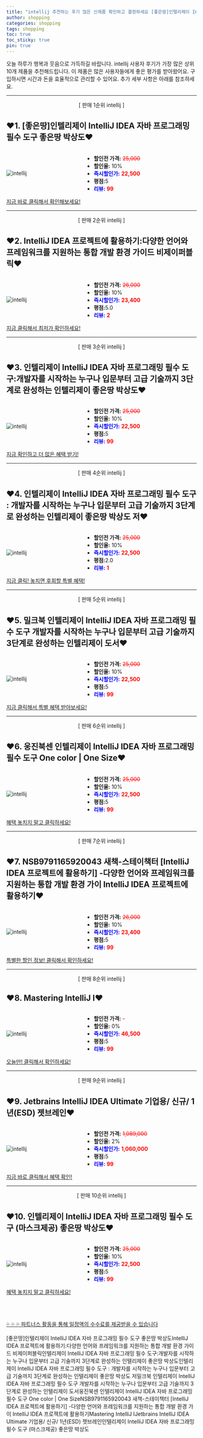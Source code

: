 ```yaml
---
title: "intellij 추천하는 후기 많은 신제품 확인하고 결정하세요 [좋은땅]인텔리제이 IntelliJ IDEA 자바 프로그래밍"
author: shopping
categories: shopping
tags: shopping
toc: true
toc_sticky: true
pin: true
---
```

오늘 하루가 행복과 웃음으로 가득하길 바랍니다.  intellij 사용자 후기가 가장 많은 상위 10개 제품을 추천해드립니다. 이 제품은 많은 사용자들에게 좋은 평가를 받아왔어요. 구입하시면 시간과 돈을 효율적으로 관리할 수 있어요. 추가 세부 사항은 아래를 참조하세요.

---
<p class="toplist" style="margin: 0 auto; display: block; width: fit-content;">[ 판매 1순위 intellij ]</p>

<h2><strong>❤️1. [좋은땅]인텔리제이 IntelliJ IDEA 자바 프로그래밍 필수 도구 좋은땅 박상도❤️</strong></h2>

<div style="display: flex; align-items: center;">
    <div style="flex: 0.4;">
        <img src="https://thumbnail8.coupangcdn.com/thumbnails/remote/230x230ex/image/retail-product-api/A00077021/239311134/257270569/main/9791138829236_L.jpg" alt="intellij" style="max-width: 100%;">
    </div>
    <div style="flex: 0.6; margin-left: 10px;">
        <ul>
            <li><strong>할인전 가격:</strong> <del style="color: red;">25,000</del></li>
            <li><strong>할인율:</strong> 10%</li>
            <li><span style='color:blue'><strong>즉시할인가:</strong></span> <span style='color:red'><strong>22,500</strong></span></li>
            <li><strong>평점:</strong>5</li>
            <li><span style='color:blue'><strong>리뷰:</strong></span> <span style='color:red'><strong>99</strong></span></li>
        </ul>
    </div>
</div>
<div class="center">
    <a href="https://William4Davisa.github.io?lptag=AF9450613&subid=githubio&pageKey=8031992537&traceid=V0-153&itemId=22461143912&vendorItemId=89504330498" class="myButton">
        지금 바로 클릭해서 확인해보세요!
    </a>
</div>


---
<p class="toplist" style="margin: 0 auto; display: block; width: fit-content;">[ 판매 2순위 intellij ]</p>

<h2><strong>❤️2. IntelliJ IDEA 프로젝트에 활용하기:다양한 언어와 프레임워크를 지원하는 통합 개발 환경 가이드 비제이퍼블릭❤️</strong></h2>

<div style="display: flex; align-items: center;">
    <div style="flex: 0.4;">
        <img src="https://thumbnail8.coupangcdn.com/thumbnails/remote/230x230ex/image/retail/images/2020/06/24/9/2/8e359d32-4e6c-4da6-a62f-f006e13c8ff3.jpg" alt="intellij" style="max-width: 100%;">
    </div>
    <div style="flex: 0.6; margin-left: 10px;">
        <ul>
            <li><strong>할인전 가격:</strong> <del style="color: red;">26,000</del></li>
            <li><strong>할인율:</strong> 10%</li>
            <li><span style='color:blue'><strong>즉시할인가:</strong></span> <span style='color:red'><strong>23,400</strong></span></li>
            <li><strong>평점:</strong>5.0</li>
            <li><span style='color:blue'><strong>리뷰:</strong></span> <span style='color:red'><strong>2</strong></span></li>
        </ul>
    </div>
</div>
<div class="center">
    <a href="https://William4Davisa.github.io?lptag=AF9450613&subid=githubio&pageKey=1743642126&traceid=V0-153&itemId=2968865865&vendorItemId=70957291924" class="myButton">
        지금 클릭해서 최저가 확인하세요!
    </a>
</div>


---
<p class="toplist" style="margin: 0 auto; display: block; width: fit-content;">[ 판매 3순위 intellij ]</p>

<h2><strong>❤️3. 인텔리제이 IntelliJ IDEA 자바 프로그래밍 필수 도구:개발자를 시작하는 누구나 입문부터 고급 기술까지 3단계로 완성하는 인텔리제이 좋은땅 박상도❤️</strong></h2>

<div style="display: flex; align-items: center;">
    <div style="flex: 0.4;">
        <img src="https://thumbnail10.coupangcdn.com/thumbnails/remote/230x230ex/image/vendor_inventory/b62e/5a7cfdb8ef1a854b68498160607d9642e469caa1636e35b2990f3ffb16d3.jpg" alt="intellij" style="max-width: 100%;">
    </div>
    <div style="flex: 0.6; margin-left: 10px;">
        <ul>
            <li><strong>할인전 가격:</strong> <del style="color: red;">25,000</del></li>
            <li><strong>할인율:</strong> 10%</li>
            <li><span style='color:blue'><strong>즉시할인가:</strong></span> <span style='color:red'><strong>22,500</strong></span></li>
            <li><strong>평점:</strong>5</li>
            <li><span style='color:blue'><strong>리뷰:</strong></span> <span style='color:red'><strong>99</strong></span></li>
        </ul>
    </div>
</div>
<div class="center">
    <a href="https://William4Davisa.github.io?lptag=AF9450613&subid=githubio&pageKey=8024386802&traceid=V0-153&itemId=22425034928&vendorItemId=89625827473" class="myButton">
        지금 확인하고 더 많은 혜택 받기!
    </a>
</div>


---
<p class="toplist" style="margin: 0 auto; display: block; width: fit-content;">[ 판매 4순위 intellij ]</p>

<h2><strong>❤️4. 인텔리제이 IntelliJ IDEA 자바 프로그래밍 필수 도구 : 개발자를 시작하는 누구나 입문부터 고급 기술까지 3단계로 완성하는 인텔리제이 좋은땅 박상도 저❤️</strong></h2>

<div style="display: flex; align-items: center;">
    <div style="flex: 0.4;">
        <img src="https://thumbnail9.coupangcdn.com/thumbnails/remote/230x230ex/image/vendor_inventory/c29c/a70e3d6e32b2f04fcbc0a32fbb684595f0592f7c2e7a5cefed776c88ae56.png" alt="intellij" style="max-width: 100%;">
    </div>
    <div style="flex: 0.6; margin-left: 10px;">
        <ul>
            <li><strong>할인전 가격:</strong> <del style="color: red;">25,000</del></li>
            <li><strong>할인율:</strong> 10%</li>
            <li><span style='color:blue'><strong>즉시할인가:</strong></span> <span style='color:red'><strong>22,500</strong></span></li>
            <li><strong>평점:</strong>2.0</li>
            <li><span style='color:blue'><strong>리뷰:</strong></span> <span style='color:red'><strong>1</strong></span></li>
        </ul>
    </div>
</div>
<div class="center">
    <a href="https://William4Davisa.github.io?lptag=AF9450613&subid=githubio&pageKey=8024569980&traceid=V0-153&itemId=22425692017&vendorItemId=89470393928" class="myButton">
        지금 클릭! 놓치면 후회할 특별 혜택!
    </a>
</div>


---
<p class="toplist" style="margin: 0 auto; display: block; width: fit-content;">[ 판매 5순위 intellij ]</p>

<h2><strong>❤️5. 밀크북 인텔리제이 IntelliJ IDEA 자바 프로그래밍 필수 도구 개발자를 시작하는 누구나 입문부터 고급 기술까지 3단계로 완성하는 인텔리제이 도서❤️</strong></h2>

<div style="display: flex; align-items: center;">
    <div style="flex: 0.4;">
        <img src="https://thumbnail7.coupangcdn.com/thumbnails/remote/230x230ex/image/vendor_inventory/43d1/107f30323874b36aabe64513180dead117b2fe2a92f28b26a9424ea79e50.jpg" alt="intellij" style="max-width: 100%;">
    </div>
    <div style="flex: 0.6; margin-left: 10px;">
        <ul>
            <li><strong>할인전 가격:</strong> <del style="color: red;">25,000</del></li>
            <li><strong>할인율:</strong> 10%</li>
            <li><span style='color:blue'><strong>즉시할인가:</strong></span> <span style='color:red'><strong>22,500</strong></span></li>
            <li><strong>평점:</strong>5</li>
            <li><span style='color:blue'><strong>리뷰:</strong></span> <span style='color:red'><strong>99</strong></span></li>
        </ul>
    </div>
</div>
<div class="center">
    <a href="https://William4Davisa.github.io?lptag=AF9450613&subid=githubio&pageKey=8198320171&traceid=V0-153&itemId=23490561343&vendorItemId=90517022697" class="myButton">
        지금 클릭해서 특별 혜택 받아보세요!
    </a>
</div>


---
<p class="toplist" style="margin: 0 auto; display: block; width: fit-content;">[ 판매 6순위 intellij ]</p>

<h2><strong>❤️6. 웅진북센 인텔리제이 IntelliJ IDEA 자바 프로그래밍 필수 도구 One color | One Size❤️</strong></h2>

<div style="display: flex; align-items: center;">
    <div style="flex: 0.4;">
        <img src="https://thumbnail7.coupangcdn.com/thumbnails/remote/230x230ex/image/vendor_inventory/6e20/8e14cbeff5e65c1ba1184b1292a34f8d0a2afca653c5d1f360b368514a1b.jpg" alt="intellij" style="max-width: 100%;">
    </div>
    <div style="flex: 0.6; margin-left: 10px;">
        <ul>
            <li><strong>할인전 가격:</strong> <del style="color: red;">25,000</del></li>
            <li><strong>할인율:</strong> 10%</li>
            <li><span style='color:blue'><strong>즉시할인가:</strong></span> <span style='color:red'><strong>22,500</strong></span></li>
            <li><strong>평점:</strong>5</li>
            <li><span style='color:blue'><strong>리뷰:</strong></span> <span style='color:red'><strong>99</strong></span></li>
        </ul>
    </div>
</div>
<div class="center">
    <a href="https://William4Davisa.github.io?lptag=AF9450613&subid=githubio&pageKey=8027376279&traceid=V0-153&itemId=22437113950&vendorItemId=89481661767" class="myButton">
        혜택 놓치지 말고 클릭하세요!
    </a>
</div>


---
<p class="toplist" style="margin: 0 auto; display: block; width: fit-content;">[ 판매 7순위 intellij ]</p>

<h2><strong>❤️7. NSB9791165920043 새책-스테이책터 [IntelliJ IDEA 프로젝트에 활용하기] -다양한 언어와 프레임워크를 지원하는 통합 개발 환경 가이 IntelliJ IDEA 프로젝트에 활용하기❤️</strong></h2>

<div style="display: flex; align-items: center;">
    <div style="flex: 0.4;">
        <img src="https://thumbnail10.coupangcdn.com/thumbnails/remote/230x230ex/image/vendor_inventory/3a46/5e67fb10f609e0c48c81bf994c02df8529dd17bb1b1359d9574b2d7c4180.jpg" alt="intellij" style="max-width: 100%;">
    </div>
    <div style="flex: 0.6; margin-left: 10px;">
        <ul>
            <li><strong>할인전 가격:</strong> <del style="color: red;">26,000</del></li>
            <li><strong>할인율:</strong> 10%</li>
            <li><span style='color:blue'><strong>즉시할인가:</strong></span> <span style='color:red'><strong>23,400</strong></span></li>
            <li><strong>평점:</strong>5</li>
            <li><span style='color:blue'><strong>리뷰:</strong></span> <span style='color:red'><strong>99</strong></span></li>
        </ul>
    </div>
</div>
<div class="center">
    <a href="https://William4Davisa.github.io?lptag=AF9450613&subid=githubio&pageKey=7323674270&traceid=V0-153&itemId=18788729414&vendorItemId=85876044951" class="myButton">
        특별한 할인 정보! 클릭해서 확인하세요!
    </a>
</div>


---
<p class="toplist" style="margin: 0 auto; display: block; width: fit-content;">[ 판매 8순위 intellij ]</p>

<h2><strong>❤️8. Mastering IntelliJ I❤️</strong></h2>

<div style="display: flex; align-items: center;">
    <div style="flex: 0.4;">
        <img src="https://thumbnail6.coupangcdn.com/thumbnails/remote/230x230ex/image/vendor_inventory/5a3b/9330268c5088ad119b9912333065057e502ae4dfa23bdeb0e1bf51fa83c2.jpg" alt="intellij" style="max-width: 100%;">
    </div>
    <div style="flex: 0.6; margin-left: 10px;">
        <ul>
            <li><strong>할인전 가격:</strong> <del style="color: red;">-</del></li>
            <li><strong>할인율:</strong> 0%</li>
            <li><span style='color:blue'><strong>즉시할인가:</strong></span> <span style='color:red'><strong>46,500</strong></span></li>
            <li><strong>평점:</strong>5</li>
            <li><span style='color:blue'><strong>리뷰:</strong></span> <span style='color:red'><strong>99</strong></span></li>
        </ul>
    </div>
</div>
<div class="center">
    <a href="https://William4Davisa.github.io?lptag=AF9450613&subid=githubio&pageKey=8194238786&traceid=V0-153&itemId=23463360770&vendorItemId=90490032924" class="myButton">
        오늘만! 클릭해서 확인하세요!
    </a>
</div>


---
<p class="toplist" style="margin: 0 auto; display: block; width: fit-content;">[ 판매 9순위 intellij ]</p>

<h2><strong>❤️9. Jetbrains IntelliJ IDEA Ultimate 기업용/ 신규/ 1년(ESD) 젯브레인❤️</strong></h2>

<div style="display: flex; align-items: center;">
    <div style="flex: 0.4;">
        <img src="https://thumbnail9.coupangcdn.com/thumbnails/remote/230x230ex/image/vendor_inventory/40dd/3f66dc6ed7a85115115dc0527b7a7357884a1ae3b5c12c534732cda21a54.jpg" alt="intellij" style="max-width: 100%;">
    </div>
    <div style="flex: 0.6; margin-left: 10px;">
        <ul>
            <li><strong>할인전 가격:</strong> <del style="color: red;">1,089,000</del></li>
            <li><strong>할인율:</strong> 2%</li>
            <li><span style='color:blue'><strong>즉시할인가:</strong></span> <span style='color:red'><strong>1,060,000</strong></span></li>
            <li><strong>평점:</strong>5</li>
            <li><span style='color:blue'><strong>리뷰:</strong></span> <span style='color:red'><strong>99</strong></span></li>
        </ul>
    </div>
</div>
<div class="center">
    <a href="https://William4Davisa.github.io?lptag=AF9450613&subid=githubio&pageKey=6348304231&traceid=V0-153&itemId=13347619926&vendorItemId=80602800281" class="myButton">
        지금 바로 클릭해서 혜택 확인!
    </a>
</div>


---
<p class="toplist" style="margin: 0 auto; display: block; width: fit-content;">[ 판매 10순위 intellij ]</p>

<h2><strong>❤️10. 인텔리제이 IntelliJ IDEA 자바 프로그래밍 필수 도구 (마스크제공) 좋은땅 박상도❤️</strong></h2>

<div style="display: flex; align-items: center;">
    <div style="flex: 0.4;">
        <img src="https://thumbnail9.coupangcdn.com/thumbnails/remote/230x230ex/image/vendor_inventory/b131/021febb0d67b9c9c8c0dd6fd9a90ff27ca25bbcd66caac401154af48c532.jpg" alt="intellij" style="max-width: 100%;">
    </div>
    <div style="flex: 0.6; margin-left: 10px;">
        <ul>
            <li><strong>할인전 가격:</strong> <del style="color: red;">25,000</del></li>
            <li><strong>할인율:</strong> 10%</li>
            <li><span style='color:blue'><strong>즉시할인가:</strong></span> <span style='color:red'><strong>22,500</strong></span></li>
            <li><strong>평점:</strong>5</li>
            <li><span style='color:blue'><strong>리뷰:</strong></span> <span style='color:red'><strong>99</strong></span></li>
        </ul>
    </div>
</div>
<div class="center">
    <a href="https://William4Davisa.github.io?lptag=AF9450613&subid=githubio&pageKey=8027243325&traceid=V0-153&itemId=22436637000&vendorItemId=89481191343" class="myButton">
        혜택 놓치지 말고 클릭하세요!
    </a>
</div>

<br><br><br>[💦 💦 💦 파트너스 활동을 통해 일정액의 수수료를 제공받을 수 있습니다](https://link.coupang.com/a/bcpT2c)<br><br>[좋은땅]인텔리제이 IntelliJ IDEA 자바 프로그래밍 필수 도구 좋은땅 박상도IntelliJ IDEA 프로젝트에 활용하기:다양한 언어와 프레임워크를 지원하는 통합 개발 환경 가이드 비제이퍼블릭인텔리제이 IntelliJ IDEA 자바 프로그래밍 필수 도구:개발자를 시작하는 누구나 입문부터 고급 기술까지 3단계로 완성하는 인텔리제이 좋은땅 박상도인텔리제이 IntelliJ IDEA 자바 프로그래밍 필수 도구 : 개발자를 시작하는 누구나 입문부터 고급 기술까지 3단계로 완성하는 인텔리제이 좋은땅 박상도 저밀크북 인텔리제이 IntelliJ IDEA 자바 프로그래밍 필수 도구 개발자를 시작하는 누구나 입문부터 고급 기술까지 3단계로 완성하는 인텔리제이 도서웅진북센 인텔리제이 IntelliJ IDEA 자바 프로그래밍 필수 도구 One color | One SizeNSB9791165920043 새책-스테이책터 [IntelliJ IDEA 프로젝트에 활용하기] -다양한 언어와 프레임워크를 지원하는 통합 개발 환경 가이 IntelliJ IDEA 프로젝트에 활용하기Mastering IntelliJ IJetbrains IntelliJ IDEA Ultimate 기업용/ 신규/ 1년(ESD) 젯브레인인텔리제이 IntelliJ IDEA 자바 프로그래밍 필수 도구 (마스크제공) 좋은땅 박상도